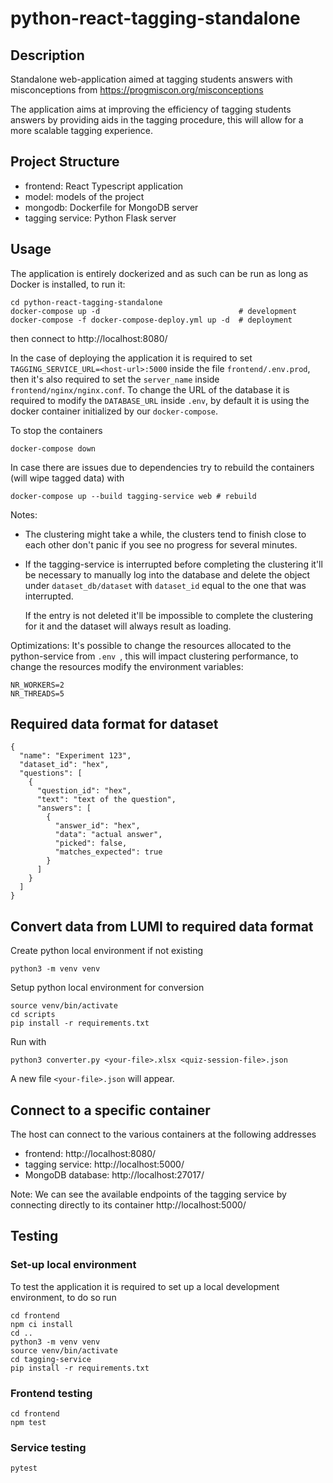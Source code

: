 # python-react-tagging-standalone

## Description

Standalone web-application aimed at tagging students answers with misconceptions from 
https://progmiscon.org/misconceptions

The application aims at improving the efficiency of tagging students answers by providing aids in the tagging procedure,
this will allow for a more scalable tagging experience.

## Project Structure
- frontend: React Typescript application
- model: models of the project
- mongodb: Dockerfile for MongoDB server
- tagging service: Python Flask server

## Usage

The application is entirely dockerized and as such can be run as long as Docker is installed, to run it:

```
cd python-react-tagging-standalone
docker-compose up -d                               # development
docker-compose -f docker-compose-deploy.yml up -d  # deployment
```

then connect to http://localhost:8080/

In the case of deploying the application it is required to set
`TAGGING_SERVICE_URL=<host-url>:5000` inside the file `frontend/.env.prod`, then it's also required to set the
`server_name` inside `frontend/nginx/nginx.conf`. To change the URL of the database it is required to modify
the `DATABASE_URL` inside `.env`, by default it is using the docker container initialized by our `docker-compose`.

To stop the containers

```
docker-compose down
```

In case there are issues due to dependencies try to rebuild the containers (will wipe tagged data) with

```
docker-compose up --build tagging-service web # rebuild
```

Notes:

- The clustering might take a while, the clusters tend to finish close to each other don't panic if you see no progress
  for several minutes.
- If the tagging-service is interrupted before completing the clustering it'll be necessary to manually log into the
  database and delete the object under `dataset_db/dataset` with `dataset_id` equal to the one that was interrupted.

  If the entry is not deleted it'll be impossible to complete the clustering for it and the dataset will always result
  as loading.

Optimizations: It's possible to change the resources allocated to the python-service from `.env `, this will impact
clustering performance, to change the resources modify the environment variables:

```
NR_WORKERS=2 
NR_THREADS=5
```

## Required data format for dataset

```
{
  "name": "Experiment 123",
  "dataset_id": "hex",
  "questions": [
    {
      "question_id": "hex",
      "text": "text of the question",
      "answers": [
        {
          "answer_id": "hex",
          "data": "actual answer",
          "picked": false,
          "matches_expected": true
        }
      ]
    }
  ]
}
```

## Convert data from LUMI to required data format

Create python local environment if not existing

```
python3 -m venv venv
```

Setup python local environment for conversion

```
source venv/bin/activate
cd scripts
pip install -r requirements.txt
```

Run with
```
python3 converter.py <your-file>.xlsx <quiz-session-file>.json
```
A new file `<your-file>.json` will appear.


## Connect to a specific container

The host can connect to the various containers at the following addresses
- frontend: http://localhost:8080/
- tagging service:   http://localhost:5000/
- MongoDB database:     http://localhost:27017/

Note:
We can see the available endpoints of the tagging service by connecting directly to its container http://localhost:5000/


## Testing

### Set-up local environment
To test the application it is required to set up a local development environment, to do so run
```
cd frontend
npm ci install
cd ..
python3 -m venv venv
source venv/bin/activate
cd tagging-service
pip install -r requirements.txt
```

### Frontend testing
```
cd frontend
npm test
```

### Service testing
```
pytest
```

